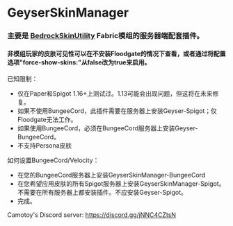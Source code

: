 # GeyserSkinManager

### 主要是 [BedrockSkinUtility](https://github.com/Camotoy/BedrockSkinUtility) Fabric模组的服务器端配套插件。

#### 非模组玩家的皮肤可见性可以在不安装Floodgate的情况下查看，或者通过将配置选项"force-show-skins:"从false改为true来启用。

已知限制：

- 仅在Paper和Spigot 1.16+上测试过。1.13可能会出现问题，但这将在未来修复。
- 如果不使用BungeeCord，此插件需要在服务器上安装Geyser-Spigot；仅Floodgate无法工作。
- 如果使用BungeeCord，必须在BungeeCord服务器上安装Geyser-BungeeCord。
- 不支持Persona皮肤

如何设置BungeeCord/Velocity：

- 在您的BungeeCord服务器上安装GeyserSkinManager-BungeeCord
- 在您希望应用皮肤的所有Spigot服务器上安装GeyserSkinManager-Spigot。不需要在所有服务器上都安装插件。不应安装Geyser-Spigot。
- 完成。

Camotoy's Discord server: https://discord.gg/jNNC4CZtsN
